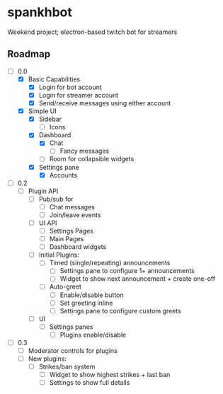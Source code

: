 # spankhbot

Weekend project; electron-based twitch bot for streamers

## Roadmap

 - [ ] 0.0
   - [x] Basic Capabilities
     - [x] Login for bot account
     - [x] Login for streamer account
     - [x] Send/receive messages using either account
   - [x] Simple UI
     - [x] Sidebar
       - [ ] Icons
     - [x] Dashboard
       - [x] Chat
         - [ ] Fancy messages
       - [ ] Room for collapsible widgets
     - [x] Settings pane
       - [x] Accounts
 - [ ] 0.2
   - [ ] Plugin API
     - [ ] Pub/sub for
       - [ ] Chat messages
       - [ ] Join/leave events
     - [ ] UI API
       - [ ] Settings Pages
       - [ ] Main Pages
       - [ ] Dashboard widgets
     - [ ] Initial Plugins:
       - [ ] Timed (single/repeating) announcements
         - [ ] Settings pane to configure 1+ announcements
         - [ ] Widget to show next announcement + create one-off
       - [ ] Auto-greet
         - [ ] Enable/disable button
         - [ ] Set greeting inline
         - [ ] Settings pane to configure custom greets
     - [ ] UI
       - [ ] Settings panes
         - [ ] Plugins enable/disable
 - [ ] 0.3
   - [ ] Moderator controls for plugins
   - [ ] New plugins:
     - [ ] Strikes/ban system
       - [ ] Widget to show highest strikes + last ban
       - [ ] Settings to show full details
